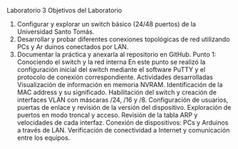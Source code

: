 Laboratorio 3
 Objetivos del Laboratorio
 1. Configurar y explorar un switch básico (24/48 puertos) de la Universidad Santo
 Tomás.
 2. Desarrollar y probar diferentes conexiones topológicas de red utilizando PCs y Ar
duinos conectados por LAN.
 3. Documentar la práctica y anexarla al repositorio en GitHub.
 Punto 1: Conociendo el switch y la red interna
 En este punto se realizó la configuración inicial del switch mediante el software
 PuTTY y el protocolo de conexión correspondiente.
 Actividades desarrolladas
 Visualización de información en memoria NVRAM.
 Identificación de la MAC address y su significado.
 Habilitación del switch y creación de interfaces VLAN con máscaras /24, /16 y
 /8.
 Configuración de usuarios, puertas de enlace y revisión de la versión del dispositivo.
 Exploración de puertos en modo troncal y acceso.
 Revisión de la tabla ARP y velocidades de cada interfaz.
 Conexión de dispositivos: PCs y Arduinos a través de LAN.
 Verificación de conectividad a Internet y comunicación entre los equipos.
